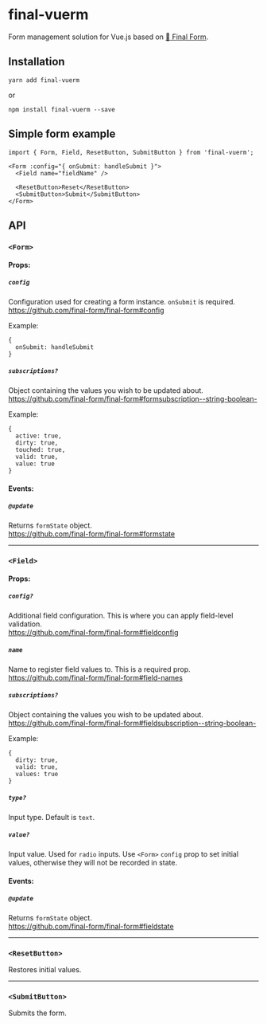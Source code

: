 # final-vuerm

Form management solution for Vue.js based on [:checkered_flag: Final Form](https://www.npmjs.com/package/final-form).




## Installation

```
yarn add final-vuerm
```

or

```
npm install final-vuerm --save
```




## Simple form example

```vue
import { Form, Field, ResetButton, SubmitButton } from 'final-vuerm';

<Form :config="{ onSubmit: handleSubmit }">
  <Field name="fieldName" />
  
  <ResetButton>Reset</ResetButton>
  <SubmitButton>Submit</SubmitButton>
</Form>

```




## API




### `<Form>`

#### Props:

##### `config`

Configuration used for creating a form instance. `onSubmit` is required.  
https://github.com/final-form/final-form#config

Example:
```vue
{
  onSubmit: handleSubmit
}
```

##### `subscriptions?`

Object containing the values you wish to be updated about.  
https://github.com/final-form/final-form#formsubscription--string-boolean-

Example:
```vue
{
  active: true,
  dirty: true,
  touched: true,
  valid: true,
  value: true
}
```

#### Events:

##### `@update`

Returns `formState` object.  
https://github.com/final-form/final-form#formstate


---


### `<Field>`

#### Props:

##### `config?`

Additional field configuration. This is where you can apply field-level validation.  
https://github.com/final-form/final-form#fieldconfig

##### `name`

Name to register field values to. This is a required prop.  
https://github.com/final-form/final-form#field-names

##### `subscriptions?`

Object containing the values you wish to be updated about.  
https://github.com/final-form/final-form#fieldsubscription--string-boolean-

Example:
```vue
{
  dirty: true,
  valid: true,
  values: true
}
```

##### `type?`

Input type. Default is `text`.

##### `value?`

Input value. Used for `radio` inputs.
Use `<Form>` `config` prop to set initial values, otherwise they will not be recorded in state.

#### Events:

##### `@update`

Returns `formState` object.  
https://github.com/final-form/final-form#fieldstate


---


### `<ResetButton>`
Restores initial values.


---


### `<SubmitButton>`
Submits the form.